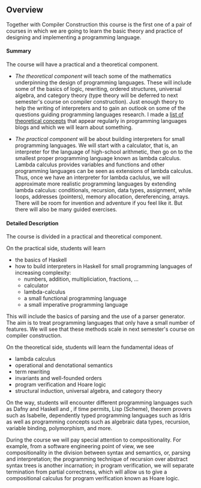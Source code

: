 ## Overview 

Together with Compiler Construction this course is the first one of a pair of courses in which we are going to learn the basic theory and practice of designing and implementing a programming language.

#### Summary

The course will have a practical and a theoretical component.

- *The theoretical component* will teach some of the mathematics underpinning the design of programming languages. These will include some of the basics of logic, rewriting, ordered structures, universal algebra, and category theory (type theory will be deferred to next semester's course on compiler construction). Just enough theory to help the writing of interpreters and to gain an outlook on some of the questions guiding programming languages research. I made a [list of theoretical concepts](theory.md) that appear regularly in programming languages blogs and which we will learn about something. 

- *The practical component* will be about building interpreters for small programming languages. We will start with a calculator, that is, an interpreter for the language of high-school arithmetic, then go on to the smallest proper programming language known as lambda calculus. Lambda calculus provides variables and functions and other programming languages can be seen as extensions of lambda calculus. Thus, once we have an interpreter for lambda caclulus, we will approximate more realistic programming languages by extending lambda calculus: conditionals, recursion, data types, assignment, while loops, addresses (pointers), memory allocation, dereferencing, arrays. There will be room for invention and adventure if you feel like it. But there will also be many guided exercises.

#### Detailed Description

The course is divided in a practical and theoretical component. 

On the practical side, students will learn 
- the basics of Haskell
- how to build interpreters in Haskell for small programming languages of increasing complexity:
  - numbers, addition, multipliciation, fractions, ...
  - calculator
  - lambda-calculus
  - a small functional programming language
  - a small imperative programming language

This will include the basics of parsing and the use of a parser generator. The aim is to treat programming languages that only have a small number of features. We will see that these methods scale in next semester's course on compiler construction.

On the theoretical side, students will learn the fundamental ideas of

- lambda calculus
- operational and denotational semantics    
- term rewriting   
- invariants and well-founded orders     
- program verification and Hoare logic    
- structural induction, universal algebra, and category theory    

On the way, students will encounter different programming languages such as Dafny and Haskell and , if time permits, Lisp (Scheme), theorem provers such as Isabelle, dependently typed programming languages such as Idris as well as programming concepts such as algebraic data types, recursion, variable binding, polymorphism, and more.

During the course we will pay special attention to compositionality. For example, from a software engineering point of view, we see compositionality in the division between syntax and semantics, or, parsing and interpretation; the programming technique of recursion over abstract syntax trees is another incarnation; in program verification, we will separate termination from partial correctness, which will allow us to give a compositional calculus for program verification known as Hoare logic.


